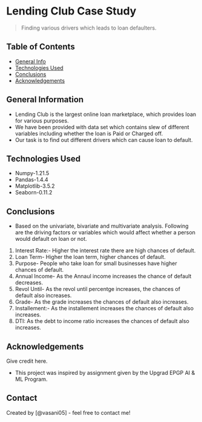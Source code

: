 # Lending Club Case Study
> Finding various drivers which leads to loan defaulters.


## Table of Contents
* [General Info](#general-information)
* [Technologies Used](#technologies-used)
* [Conclusions](#conclusions)
* [Acknowledgements](#acknowledgements)

<!-- You can include any other section that is pertinent to your problem -->

## General Information
- Lending Club is the largest online loan marketplace, which provides loan for various purposes. 
- We have been provided with data set which contains slew of different variables including whether the loan is Paid or Charged off. 
- Our task is to find out different drivers which can cause loan to default. 

<!-- You don't have to answer all the questions - just the ones relevant to your project. -->

## Technologies Used
- Numpy-1.21.5
- Pandas-1.4.4
- Matplotlib-3.5.2
- Seaborn-0.11.2

<!-- As the libraries versions keep on changing, it is recommended to mention the version of library used in this project -->

## Conclusions
- Based on the univariate, bivariate and multivariate analysis. Following are the driving factors or variables which would affect whether a person would default on loan or not.
1. Interest Rate:- Higher the interest rate there are high chances of default.
2. Loan Term- Higher the loan term, higher chances of default.
3. Purpose- People who take loan for small businesses have higher chances of default. 
4. Annual Income- As the Annaul income increases the chance of default decreases.
5. Revol Until- As the revol until percentge increases, the chances of default also increases.
6. Grade- As the grade increases the chances of default also increases.
7. Installement:- As the installement increases the chances of default also increases. 
8. DTI: As the debt to income ratio increases the chances of default also increases. 

<!-- You don't have to answer all the questions - just the ones relevant to your project. -->

## Acknowledgements
Give credit here.
- This project was inspired by assignment given by the Upgrad EPGP AI & ML Program.


## Contact
Created by [@vasani05] - feel free to contact me!


<!-- Optional -->
<!-- ## License -->
<!-- This project is open source and available under the [... License](). -->

<!-- You don't have to include all sections - just the one's relevant to your project -->